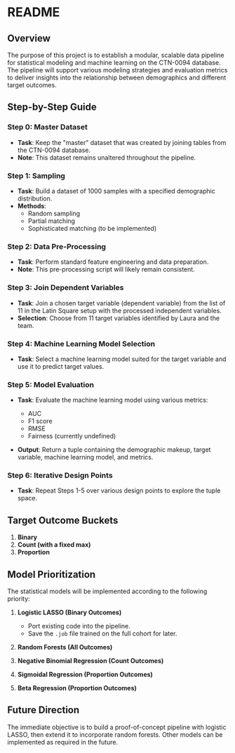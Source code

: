 # README

## Overview

The purpose of this project is to establish a modular, scalable data pipeline for statistical modeling and machine learning on the CTN-0094 database. The pipeline will support various modeling strategies and evaluation metrics to deliver insights into the relationship between demographics and different target outcomes.

## Step-by-Step Guide

### Step 0: Master Dataset
- **Task**: Keep the "master" dataset that was created by joining tables from the CTN-0094 database.
- **Note**: This dataset remains unaltered throughout the pipeline.

### Step 1: Sampling
- **Task**: Build a dataset of 1000 samples with a specified demographic distribution.
- **Methods**:
  - Random sampling
  - Partial matching
  - Sophisticated matching (to be implemented)

### Step 2: Data Pre-Processing
- **Task**: Perform standard feature engineering and data preparation.
- **Note**: This pre-processing script will likely remain consistent.

### Step 3: Join Dependent Variables
- **Task**: Join a chosen target variable (dependent variable) from the list of 11 in the Latin Square setup with the processed independent variables.
- **Selection**: Choose from 11 target variables identified by Laura and the team.

### Step 4: Machine Learning Model Selection
- **Task**: Select a machine learning model suited for the target variable and use it to predict target values.

### Step 5: Model Evaluation
- **Task**: Evaluate the machine learning model using various metrics:
  - AUC
  - F1 score
  - RMSE
  - Fairness (currently undefined)

- **Output**: Return a tuple containing the demographic makeup, target variable, machine learning model, and metrics.

### Step 6: Iterative Design Points
- **Task**: Repeat Steps 1-5 over various design points to explore the tuple space.

## Target Outcome Buckets
1. **Binary**  
2. **Count (with a fixed max)**
3. **Proportion**

## Model Prioritization

The statistical models will be implemented according to the following priority:

1. **Logistic LASSO (Binary Outcomes)**  
   - Port existing code into the pipeline.
   - Save the `.job` file trained on the full cohort for later.

2. **Random Forests (All Outcomes)**  

3. **Negative Binomial Regression (Count Outcomes)**  

4. **Sigmoidal Regression (Proportion Outcomes)**  

5. **Beta Regression (Proportion Outcomes)**  

## Future Direction

The immediate objective is to build a proof-of-concept pipeline with logistic LASSO, then extend it to incorporate random forests. Other models can be implemented as required in the future.
